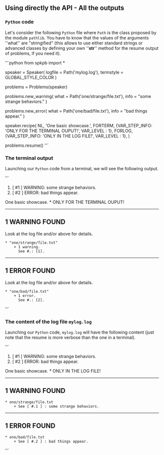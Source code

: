 Using directly the API - All the outputs
----------------------------------------

### `Python` code

Let's consider the following `Python` file where `Path` is the class proposed by the module `pathlib`. You have to know that the values of the arguments ''what'' are "stringified" (this allows to use either standard strings or advanced classes by defining your own ''__str__'' method for the resume output of problems, if you need it).

''`python
from spkpb import *

speaker = Speaker(
    logfile   = Path('mylog.log'),
    termstyle = GLOBAL_STYLE_COLOR
)

problems = Problems(speaker)

problems.new_warning(
    what = Path('one/strange/file.txt'),
    info = "some strange behaviors."
)

problems.new_error(
    what = Path('one/bad/file.txt'),
    info = "bad things appear."
)

speaker.recipe(
    NL,
    'One basic showcase.',
    FORTERM,
        {VAR_STEP_INFO: 'ONLY FOR THE TERMINAL OUPUT!',
         VAR_LEVEL    : 1},
    FORLOG,
        {VAR_STEP_INFO: 'ONLY IN THE LOG FILE!',
         VAR_LEVEL    : 1},
)

problems.resume()
''`

### The terminal output

Launching our `Python` code from a terminal, we will see the following output.

''`
1) [ #1 ] WARNING: some strange behaviors.
2) [ #2 ] ERROR: bad things appear.

One basic showcase.
    * ONLY FOR THE TERMINAL OUPUT!

---------------
1 WARNING FOUND
---------------

Look at the log file and/or above for details.

    * "one/strange/file.txt"
        + 1 warning.
          See #.: [1].

-------------
1 ERROR FOUND
-------------

Look at the log file and/or above for details.

    * "one/bad/file.txt"
        + 1 error.
          See #.: [2].
''`


### The content of the log file `mylog.log`

Launching our `Python` code, `mylog.log` will have the following content (just note that the resume is more verbose than the one in a terminal).


''`
1) [ #1 ] WARNING: some strange behaviors.
2) [ #2 ] ERROR: bad things appear.

One basic showcase.
    * ONLY IN THE LOG FILE!

---------------
1 WARNING FOUND
---------------

    * one/strange/file.txt
        + See [ #.1 ] : some strange behaviors.

-------------
1 ERROR FOUND
-------------

    * one/bad/file.txt
        + See [ #.2 ] : bad things appear.
''`
